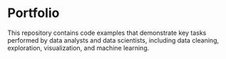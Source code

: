 # Portfolio
This repository contains code examples that demonstrate key tasks performed by data analysts and data scientists, including data cleaning, exploration, visualization, and machine learning.
